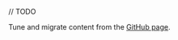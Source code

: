 [//]: # (title: Sign distributions for macOS)

// TODO

Tune and migrate content from the [GitHub page]().
